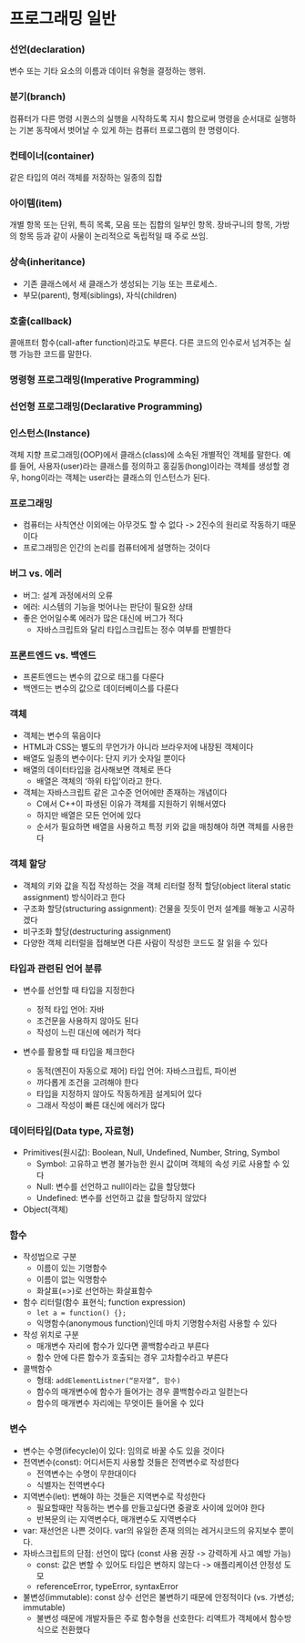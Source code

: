 # 프로그래밍 일반
### 선언(declaration)
변수 또는 기타 요소의 이름과 데이터 유형을 결정하는 행위.
### 분기(branch)
컴퓨터가 다른 명령 시퀀스의 실행을 시작하도록 지시 함으로써 명령을 순서대로 실행하는 기본 동작에서 벗어날 수 있게 하는 컴퓨터 프로그램의 한 명령이다.
### 컨테이너(container)
같은 타입의 여러 객체를 저장하는 일종의 집합
### 아이템(item)
개별 항목 또는 단위, 특히 목록, 모음 또는 집합의 일부인 항목. 장바구니의 항목, 가방의 항목 등과 같이 사물이 논리적으로 독립적일 때 주로 쓰임.
### 상속(inheritance)
- 기존 클래스에서 새 클래스가 생성되는 기능 또는 프로세스. 
- 부모(parent), 형제(siblings), 자식(children)
### 호출(callback)
콜애프터 함수(call-after function)라고도 부른다. 다른 코드의 인수로서 넘겨주는 실행 가능한 코드를 말한다.
### 명령형 프로그래밍(Imperative Programming)
### 선언형 프로그래밍(Declarative Programming)
### 인스턴스(Instance)
객체 지향 프로그래밍(OOP)에서 클래스(class)에 소속된 개별적인 객체를 말한다. 예를 들어, 사용자(user)라는 클래스를 정의하고 홍길동(hong)이라는 객체를 생성할 경우, hong이라는 객체는 user라는 클래스의 인스턴스가 된다. 
### 프로그래밍
- 컴퓨터는 사칙연산 이외에는 아무것도 할 수 없다 -> 2진수의 원리로 작동하기 때문이다
- 프로그래밍은 인간의 논리를 컴퓨터에게 설명하는 것이다
### 버그 vs. 에러
- 버그: 설계 과정에서의 오류
- 에러: 시스템의 기능을 벗어나는 판단이 필요한 상태
- 좋은 언어일수록 에러가 많은 대신에 버그가 적다
    - 자바스크립트와 달리 타입스크립트는 정수 여부를 판별한다
### 프론트엔드 vs. 백엔드
- 프론트엔드는 변수의 값으로 태그를 다룬다
- 백엔드는 변수의 값으로 데이터베이스를 다룬다
### 객체
- 객체는 변수의 묶음이다
- HTML과 CSS는 별도의 무언가가 아니라 브라우저에 내장된 객체이다
- 배열도 일종의 변수이다: 단지 키가 숫자일 뿐이다
- 배열의 데이터타입을 검사해보면 객체로 뜬다
  - 배열은 객체의 ‘하위 타입’이라고 한다.
- 객체는 자바스크립트 같은 고수준 언어에만 존재하는 개념이다
  - C에서 C++이 파생된 이유가 객체를 지원하기 위해서였다
  - 하지만 배열은 모든 언어에 있다
  - 순서가 필요하면 배열을 사용하고 특정 키와 값을 매칭해야 하면 객체를 사용한다

### 객체 할당
- 객체의 키와 값을 직접 작성하는 것을 객체 리터럴 정적 할당(object literal static assignment) 방식이라고 한다
- 구조화 할당(structuring assignment): 건물을 짓듯이 먼저 설계를 해놓고 시공하겠다
- 비구조화 할당(destructuring assignment)
- 다양한 객체 리터럴을 접해보면 다른 사람이 작성한 코드도 잘 읽을 수 있다

### 타입과 관련된 언어 분류
- 변수를 선언할 때 타입을 지정한다
  - 정적 타입 언어: 자바
  - 조건문을 사용하지 않아도 된다
  - 작성이 느린 대신에 에러가 적다

- 변수를 활용할 때 타입을 체크한다
  - 동적(엔진이 자동으로 제어) 타입 언어: 자바스크립트, 파이썬
  - 까다롭게 조건을 고려해야 한다
  - 타입을 지정하지 않아도 작동하게끔 설게되어 있다 
  - 그래서 작성이 빠른 대신에 에러가 많다

### 데이터타입(Data type, 자료형)
- Primitives(원시값): Boolean, Null, Undefined, Number, String, Symbol
  - Symbol: 고유하고 변경 불가능한 원시 값이며 객체의 속성 키로 사용할 수 있다
  - Null: 변수를 선언하고 null이라는 값을 할당했다
  - Undefined: 변수를 선언하고 값을 할당하지 않았다
- Object(객체)

### 함수
- 작성법으로 구분
  - 이름이 있는 기명함수
  - 이름이 없는 익명함수
  - 화살표(=>)로 선언하는 화살표함수
- 함수 리터럴(함수 표현식; function expression)
  - `let a = function() {};`
  - 익명함수(anonymous function)인데 마치 기명함수처럼 사용할 수 있다
- 작성 위치로 구분
  - 매개변수 자리에 함수가 있다면 콜백함수라고 부른다
  - 함수 안에 다른 함수가 호출되는 경우 고차함수라고 부른다
- 콜백함수
  - 형태: `addElementListner(“문자열”, 함수)`
  - 함수의 매개변수에 함수가 들어가는 경우 콜백함수라고 일컫는다
  - 함수의 매개변수 자리에는 무엇이든 들어올 수 있다

### 변수
- 변수는 수명(lifecycle)이 있다: 임의로 바꿀 수도 있을 것이다
- 전역변수(const): 어디서든지 사용할 것들은 전역변수로 작성한다
  - 전역변수는 수명이 무한대이다
  - 식별자는 전역변수다
- 지역변수(let): 변해야 하는 것들은 지역변수로 작성한다
  - 필요할때만 작동하는 변수를 만들고싶다면 중괄호 사이에 있어야 한다
  - 반복문의 i는 지역변수다, 매개변수도 지역변수다
- var: 재선언은 나쁜 것이다. var의 유일한 존재 의의는 레거시코드의 유지보수 뿐이다.
- 자바스크립트의 단점: 선언이 많다 (const 사용 권장 -> 강력하게 사고 예방 가능)
  - const: 값은 변할 수 있어도 타입은 변하지 않는다 -> 애플리케이션 안정성 도모
  - referenceError, typeError, syntaxError
- 불변성(immutable): const 상수 선언은 불변하기 때문에 안정적이다 (vs. 가변성; immutable)
  - 불변성 때문에 개발자들은 주로 함수형을 선호한다: 리액트가 객체에서 함수방식으로 전환했다 